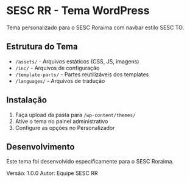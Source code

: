 # SESC RR - Tema WordPress

Tema personalizado para o SESC Roraima com navbar estilo SESC TO.

## Estrutura do Tema

- `/assets/` - Arquivos estáticos (CSS, JS, imagens)
- `/inc/` - Arquivos de configuração
- `/template-parts/` - Partes reutilizáveis dos templates
- `/languages/` - Arquivos de tradução

## Instalação

1. Faça upload da pasta para `/wp-content/themes/`
2. Ative o tema no painel administrativo
3. Configure as opções no Personalizador

## Desenvolvimento

Este tema foi desenvolvido especificamente para o SESC Roraima.

Versão: 1.0.0
Autor: Equipe SESC RR
